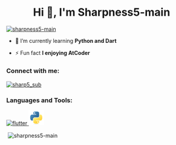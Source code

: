 <h1 align="center">Hi 👋, I'm Sharpness5-main</h1>
<p align="left"> <a href="https://github.com/ryo-ma/github-profile-trophy"><img src="https://github-profile-trophy.vercel.app/?username=sharpness5-main" alt="sharpness5-main" /></a> </p>

- 🌱 I’m currently learning **Python and Dart**

- ⚡ Fun fact **I enjoying AtCoder**

<h3 align="left">Connect with me:</h3>
<p align="left">
<a href="https://twitter.com/sharp5_sub" target="blank"><img align="center" src="https://raw.githubusercontent.com/rahuldkjain/github-profile-readme-generator/master/src/images/icons/Social/twitter.svg" alt="sharp5_sub" height="30" width="40" /></a>
</p>

<h3 align="left">Languages and Tools:</h3>
<p align="left"> <a href="https://flutter.dev" target="_blank" rel="noreferrer"> <img src="https://www.vectorlogo.zone/logos/flutterio/flutterio-icon.svg" alt="flutter" width="40" height="40"/> </a> <a href="https://www.python.org" target="_blank" rel="noreferrer"> <img src="https://raw.githubusercontent.com/devicons/devicon/master/icons/python/python-original.svg" alt="python" width="40" height="40"/> </a> </p>

<p>&nbsp;<img align="center" src="https://github-readme-stats.vercel.app/api?username=sharpness5-main&show_icons=true&locale=en" alt="sharpness5-main" /></p>

